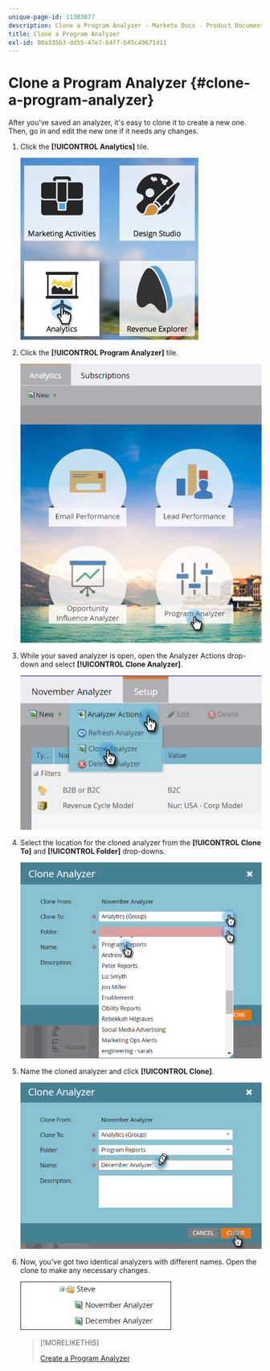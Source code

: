 ```yaml
---
unique-page-id: 11383877
description: Clone a Program Analyzer - Marketo Docs - Product Documentation
title: Clone a Program Analyzer
exl-id: 90a335b3-dd55-47e7-b4f7-b45c49671d11
---
```

# Clone a Program Analyzer {#clone-a-program-analyzer}

After you've saved an analyzer, it's easy to clone it to create a new one. Then, go in and edit the new one if it needs any changes.

1. Click the **[!UICONTROL Analytics]** tile.

   ![](assets/2017-05-01-08-20-37.png)

1. Click the **[!UICONTROL Program Analyzer]** tile.

   ![](assets/program-analyzer-icon-hand.png)

1. While your saved analyzer is open, open the Analyzer Actions drop-down and select **[!UICONTROL Clone Analyzer]**.

   ![](assets/image2016-10-31-16-3a12-3a6.png)

1. Select the location for the cloned analyzer from the **[!UICONTROL Clone To]** and **[!UICONTROL Folder]** drop-downs.

   ![](assets/image2016-10-31-16-3a13-3a42.png)

1. Name the cloned analyzer and click **[!UICONTROL Clone]**.

   ![](assets/image2016-10-31-16-3a15-3a15.png)

1. Now, you've got two identical analyzers with different names. Open the clone to make any necessary changes.

   ![](assets/image2016-10-31-16-3a17-3a11.png)

   >[!MORELIKETHIS]
   >
   >[Create a Program Analyzer](/help/marketo/product-docs/reporting/revenue-cycle-analytics/program-analytics/create-a-program-analyzer.md)
